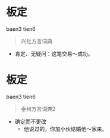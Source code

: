 # 板定
baen3 tien6
> 兴化方言词典
- 肯定、无疑问：这笔交易～成功。


# 板定
baen3 tien6
> 泰州方言词典2
- 确定而不更改
  - 他说过的，你加小伙结婚他～家来。